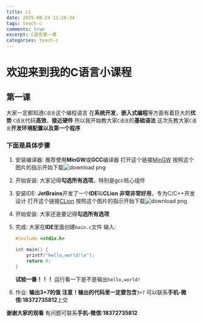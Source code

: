 ```yaml
---
title: c1
date: 2025-08-24 11:26:34
tags: teach-c
comments: true
excerpt: C语言第一课
categories: teach-c
---
```


# 欢迎来到我的C语言小课程

## 第一课

大家一定都知道`C语言`这个编程语言
在**系统开发**，**嵌入式编程**等方面有着巨大的**优势**
`C语言`代码**高效**，**接近硬件**
所以我开始教大家`C语言`的**基础语法**
这次先教大家`C语言`**开发环境配置以及第一个程序**

### 下面是具体步骤

1. 安装编译器:
   推荐使用**MinGW**或**GCC**编译器
   打开这个链接[MinGW](https://www.mingw-w64.org/)
   按照这个图片的指示开始下载![download png](https://wushicheems.github.io/1/mingwd.png)

2. 开始安装:
   大家记得**勾选所有选项**，特别是gcc核心组件

3. 安装IDE:
   **JetBrains**开发了一个**IDE**叫**CLion**
   **非常非常好用**，专为C/C++开发设计
   打开这个链接[CLion](https://jetbrains.com/clion)
   按照这个图片的指示开始下载![download png](https://wushicheems.github.io/1/cliond.png)

4. 开始安装:
   大家还是要记得**勾选所有选项**

5. 完成:
   大家在**IDE**里面创建`main.c`文件
   输入:
   ```c
   #include <stdio.h>
   
   int main() {
       printf("hello,world!\n");
       return 0;
   }
   ```
   
   **试验一番！！！**
   运行看一下是不是输出`hello,world!`

6. 作业:
   **输出3+7的值**
   **注意！输出的代码里一定要包含**`3+7`
   可以联系**手机-微信:18372735812**上交

**谢谢大家的观看**
有问题可联系**手机-微信:18372735812**